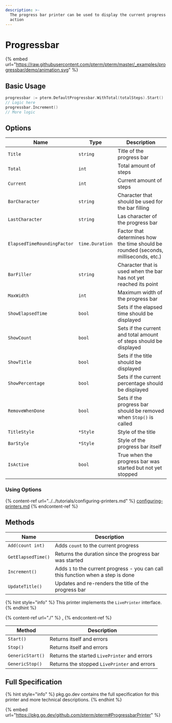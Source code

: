 ```yaml
---
description: >-
  The progress bar printer can be used to display the current progress of an
  action
---
```


# Progressbar

{% embed url="https://raw.githubusercontent.com/pterm/pterm/master/_examples/progressbar/demo/animation.svg" %}

## Basic Usage

```go
progressbar := pterm.DefaultProgressbar.WithTotal(totalSteps).Start()
// Logic here
progressbar.Increment()
// More logic
```

## Options

| Name                        | Type            | Description                                                                         |
| --------------------------- | --------------- | ----------------------------------------------------------------------------------- |
| `Title`                     | `string`        | Title of the progress bar                                                           |
| `Total`                     | `int`           | Total amount of steps                                                               |
| `Current`                   | `int`           | Current amount of steps                                                             |
| `BarCharacter`              | `string`        | Character that should be used for the bar filling                                   |
| `LastCharacter`             | `string`        | Las character of the progress bar                                                   |
| `ElapsedTimeRoundingFactor` | `time.Duration` | Factor that determines how the time should be rounded (seconds, milliseconds, etc.) |
| `BarFiller`                 | `string`        | Character that is used when the bar has not yet reached its point                   |
| `MaxWidth`                  | `int`           | Maximum width of the progress bar                                                   |
| `ShowElapsedTime`           | `bool`          | Sets if the elapsed time should be displayed                                        |
| `ShowCount`                 | `bool`          | Sets if the current and total amount of steps should be displayed                   |
| `ShowTitle`                 | `bool`          | Sets if the title should be displayed                                               |
| `ShowPercentage`            | `bool`          | Sets if the current percentage should be displayed                                  |
| `RemoveWhenDone`            | `bool`          | Sets if the progress bar should be removed when `Stop()` is called                  |
| `TitleStyle`                | `*Style`        | Style of the title                                                                  |
| `BarStyle`                  | `*Style`        | Style of the progress bar itself                                                    |
| `IsActive`                  | `bool`          | True when the progress bar was started but not yet stopped                          |

### Using Options

{% content-ref url="../../tutorials/configuring-printers.md" %}
[configuring-printers.md](../../tutorials/configuring-printers.md)
{% endcontent-ref %}

## Methods

| Name               | Description                                                                       |
| ------------------ | --------------------------------------------------------------------------------- |
| `Add(count int)`   | Adds `count` to the current progress                                              |
| `GetElapsedTime()` | Returns the duration since the progress bar was started                           |
| `Increment()`      | Adds `1` to the current progress - you can call this function when a step is done |
| `UpdateTitle()`    | Updates and re-renders the title of the progress bar                              |

{% hint style="info" %}
This printer implements the `LivePrinter` interface.
{% endhint %}

{% content-ref url="./" %}
[.](./)
{% endcontent-ref %}

| Method           | Description                                  |
| ---------------- | -------------------------------------------- |
| `Start()`        | Returns itself and errors                    |
| `Stop()`         | Returns itself and errors                    |
| `GenericStart()` | Returns the started `LivePrinter` and errors |
| `GenericStop()`  | Returns the stopped `LivePrinter` and errors |

## Full Specification

{% hint style="info" %}
pkg.go.dev contains the full specification for this printer and more technical descriptions.
{% endhint %}

{% embed url="https://pkg.go.dev/github.com/pterm/pterm#ProgressbarPrinter" %}
